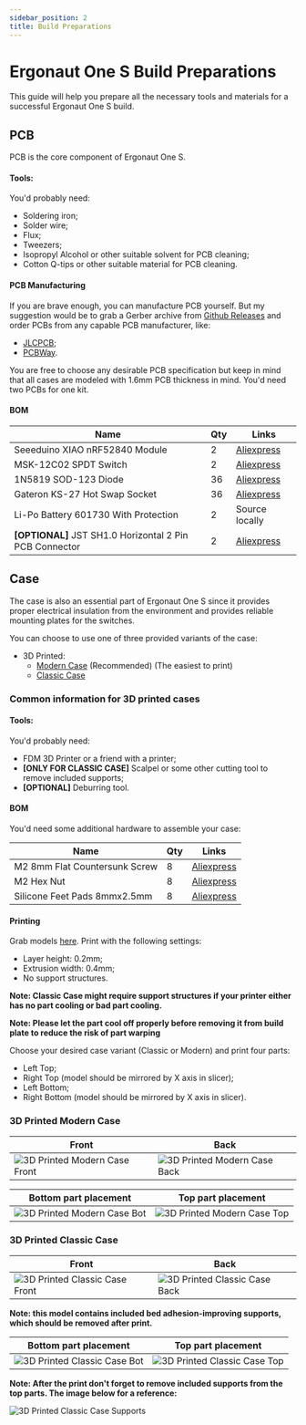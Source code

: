 ```yaml
---
sidebar_position: 2
title: Build Preparations
---
```


# Ergonaut One S Build Preparations

This guide will help you prepare all the necessary tools and materials for a successful Ergonaut One S build.

## PCB

<!-- TODO: Add PCB photo ![PCB](/img/one_pcb.jpg) -->
PCB is the core component of Ergonaut One S.

#### Tools:

You'd probably need:

* Soldering iron;
* Solder wire;
* Flux;
* Tweezers;
* Isopropyl Alcohol or other suitable solvent for PCB cleaning;
* Cotton Q-tips or other suitable material for PCB cleaning.

#### PCB Manufacturing

If you are brave enough, you can manufacture PCB yourself.
But my suggestion would be to grab a Gerber archive from [Github Releases](https://github.com/ergonautkb/one-s/releases/latest) and order PCBs from any capable PCB manufacturer, like:
* [JLCPCB](https://jlcpcb.com/);
* [PCBWay](https://www.pcbway.com/).

You are free to choose any desirable PCB specification but keep in mind that all cases are modeled with 1.6mm PCB thickness in mind.
You'd need two PCBs for one kit.

#### BOM

| Name                                                    | Qty | Links                                                                                     |
| ------------------------------------------------------- | --- | ----------------------------------------------------------------------------------------- |
| Seeeduino XIAO nRF52840 Module                          | 2   | [Aliexpress](https://aliexpress.com/item/1005004459618789.html)                           |
| MSK-12C02 SPDT Switch                                   | 2   | [Aliexpress](https://aliexpress.com/item/4000685483225.html)                              |
| 1N5819 SOD-123 Diode                                    | 36  | [Aliexpress](https://aliexpress.com/item/1005003194674618.html?sku_id=12000024602962922)  |
| Gateron KS-27 Hot Swap Socket                           | 36  | [Aliexpress](https://aliexpress.com/item/1005004128409069.html)                           |
| Li-Po Battery 601730 With Protection                    | 2   | Source locally                                                                            |
| **[OPTIONAL]** JST SH1.0 Horizontal 2 Pin PCB Connector | 2   | [Aliexpress](https://aliexpress.com/item/1005005682408443.html?&sku_id=12000033998015849) |

## Case

The case is also an essential part of Ergonaut One S since it provides proper electrical insulation from the environment and provides reliable mounting plates for the switches.

You can choose to use one of three provided variants of the case:

* 3D Printed:
  * [Modern Case](#3d-printed-modern-case) (Recommended) (The easiest to print)
  * [Classic Case](#3d-printed-classic-case)

### Common information for 3D printed cases

#### Tools:

You'd probably need:

* FDM 3D Printer or a friend with a printer;
* **[ONLY FOR CLASSIC CASE]** Scalpel or some other cutting tool to remove included supports;
* **[OPTIONAL]** Deburring tool.

#### BOM

You'd need some additional hardware to assemble your case:

| Name                          | Qty | Links                                                                                    |
| ----------------------------- | --- | ---------------------------------------------------------------------------------------- |
| M2 8mm Flat Countersunk Screw | 8   | [Aliexpress](https://aliexpress.com/item/32975242274.html?sku_id=66696774380)            |
| M2 Hex Nut                    | 8   | [Aliexpress](https://aliexpress.com/item/1005003994209489.html?sku_id=12000027676602569) |
| Silicone Feet Pads 8mmx2.5mm  | 8   | [Aliexpress](https://aliexpress.com/item/32750517847.html)                               |

#### Printing

Grab models [here](https://github.com/ergonautkb/one-s/tree/main/cases/3d). Print with the following settings:

* Layer height: 0.2mm;
* Extrusion width: 0.4mm;
* No support structures.

**Note: Classic Case might require support structures if your printer either has no part cooling or bad part cooling.**

**Note: Please let the part cool off properly before removing it from build plate to reduce the risk of part warping**

Choose your desired case variant (Classic or Modern) and print four parts:
* Left Top;
* Right Top (model should be mirrored by X axis in slicer);
* Left Bottom;
* Right Bottom (model should be mirrored by X axis in slicer).

### 3D Printed Modern Case

| Front                                                  | Back                                                  |
| ------------------------------------------------------ | ----------------------------------------------------- |
| ![3D Printed Modern Case Front](/img/one_modern_1.jpg) | ![3D Printed Modern Case Back](/img/one_modern_2.jpg) |

| Bottom part placement                                        | Top part placement                                           |
| ------------------------------------------------------------ | ------------------------------------------------------------ |
| ![3D Printed Modern Case Bot](/img/one_modern_bot_print.jpg) | ![3D Printed Modern Case Top](/img/one_modern_top_print.jpg) |

### 3D Printed Classic Case

| Front                                                    | Back                                                    |
| -------------------------------------------------------- | ------------------------------------------------------- |
| ![3D Printed Classic Case Front](/img/one_classic_1.jpg) | ![3D Printed Classic Case Back](/img/one_classic_2.jpg) |

**Note: this model contains included bed adhesion-improving supports, which should be removed after print.**

| Bottom part placement                                          | Top part placement                                             |
| -------------------------------------------------------------- | -------------------------------------------------------------- |
| ![3D Printed Classic Case Bot](/img/one_classic_bot_print.jpg) | ![3D Printed Classic Case Top](/img/one_classic_top_print.jpg) |

**Note: After the print don't forget to remove included supports from the top parts. The image below for a reference:**

![3D Printed Classic Case Supports](/img/one_classic_top_supports.jpg)
